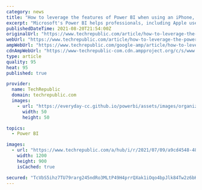 ```yaml
---
category: news
title: "How to leverage the features of Power BI when using an iPhone, iPad or Mac"
excerpt: "Microsoft's Power BI helps professionals, including Apple users, better understand their data. Here's how users with an iPhone, iPad or Mac can take advantage of all Power BI offers. The ..."
publishedDateTime: 2021-08-20T21:54:00Z
originalUrl: "https://www.techrepublic.com/article/how-to-leverage-the-power-of-power-bi-using-apple-technologies/"
webUrl: "https://www.techrepublic.com/article/how-to-leverage-the-power-of-power-bi-using-apple-technologies/"
ampWebUrl: "https://www.techrepublic.com/google-amp/article/how-to-leverage-the-power-of-power-bi-using-apple-technologies/"
cdnAmpWebUrl: "https://www-techrepublic-com.cdn.ampproject.org/c/s/www.techrepublic.com/google-amp/article/how-to-leverage-the-power-of-power-bi-using-apple-technologies/"
type: article
quality: 95
heat: 95
published: true

provider:
  name: TechRepublic
  domain: techrepublic.com
  images:
    - url: "https://everyday-cc.github.io/powerbi/assets/images/organizations/techrepublic.com-50x50.jpg"
      width: 50
      height: 50

topics:
  - Power BI

images:
  - url: "https://www.techrepublic.com/a/hub/i/r/2021/07/09/a9cd4548-4817-45f4-b567-83934a2f8895/resize/1200x/34a9154097c87d14c641e618710e621c/apple-and-microsoft.jpg"
    width: 1200
    height: 900
    isCached: true

secured: "TcVbS5ihz7TU79rarg245ndRo3MLtP49H4prrQXak1iOqo4bpJlk84Tw2z6bKNLoaHt4gDaR8a04plT2ey67cNpQrMR1by4XkPN5AEO6/7JVge9Z+KToPtoy9sn6FkqhugoUf69mrsNIxIHPsq6LaXApJGeKYpBZBkgUz+xtKa3qhbLtPQr+7NZvhNOdPqsRt6fjW+RZOPfLeDJdxGRV9La7eCiEas6j8cRw+GK6PaSwxe8djP+30RcQUe58VAykN/+RllQjZ6yYrwZ0vvRh59ZpHbYJ2CsXWYY7FpoxJnI0xlZTpM116nli5eDbX5Qb1fW3xrkX7LJphp4FhfH/mOCvXpGsYNEtbW71lrSqXDk=;XKeAJzmhO0klOVlbdM1juQ=="
---
```


